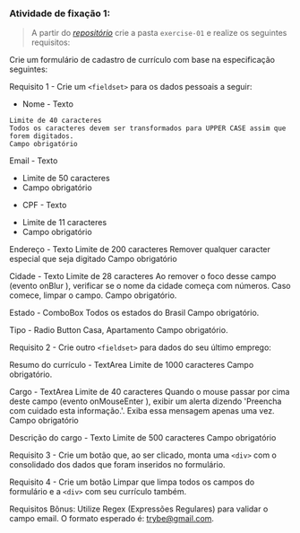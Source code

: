 ###  Atividade de fixação 1:
> A partir do _[repositório](https://github.com/tryber/exercise-pokedex-state)_ crie a pasta `exercise-01` e realize os seguintes requisitos:

Crie um formulário de cadastro de currículo com base na especificação seguintes:

Requisito 1 - Crie um `<fieldset>` para os dados pessoais a seguir:

 - Nome - Texto
```
Limite de 40 caracteres
Todos os caracteres devem ser transformados para UPPER CASE assim que forem digitados.
Campo obrigatório
```

Email - Texto
* Limite de 50 caracteres
* Campo obrigatório

- CPF - Texto
* Limite de 11 caracteres
* Campo obrigatório

Endereço - Texto
Limite de 200 caracteres
Remover qualquer caracter especial que seja digitado
Campo obrigatório

Cidade - Texto
Limite de 28 caracteres
Ao remover o foco desse campo (evento onBlur ), verificar se o nome da cidade começa com números. Caso comece, limpar o campo.
Campo obrigatório.

Estado - ComboBox
Todos os estados do Brasil
Campo obrigatório.

Tipo - Radio Button
Casa, Apartamento
Campo obrigatório.


Requisito 2 - Crie outro `<fieldset>` para dados do seu último emprego:

Resumo do currículo - TextArea
Limite de 1000 caracteres
Campo obrigatório.

Cargo - TextArea
Limite de 40 caracteres
Quando o mouse passar por cima deste campo (evento onMouseEnter ), exibir um alerta dizendo 'Preencha com cuidado esta informação.'. Exiba essa mensagem apenas uma vez.
Campo obrigatório

Descrição do cargo - Texto
Limite de 500 caracteres
Campo obrigatório


Requisito 3 - Crie um botão que, ao ser clicado, monta uma `<div>` com o consolidado dos dados que foram inseridos no formulário.

Requisito 4 - Crie um botão Limpar que limpa todos os campos do formulário e a `<div>` com seu currículo também.

Requisitos Bônus: Utilize Regex (Expressões Regulares) para validar o campo email. O formato esperado é: trybe@gmail.com.



